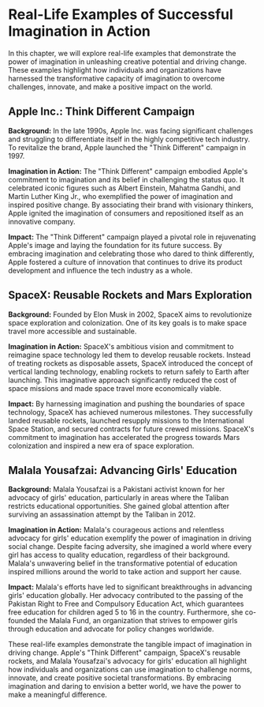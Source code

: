 Real-Life Examples of Successful Imagination in Action
=================================================================

In this chapter, we will explore real-life examples that demonstrate the power of imagination in unleashing creative potential and driving change. These examples highlight how individuals and organizations have harnessed the transformative capacity of imagination to overcome challenges, innovate, and make a positive impact on the world.

Apple Inc.: Think Different Campaign
------------------------------------

**Background:** In the late 1990s, Apple Inc. was facing significant challenges and struggling to differentiate itself in the highly competitive tech industry. To revitalize the brand, Apple launched the "Think Different" campaign in 1997.

**Imagination in Action:** The "Think Different" campaign embodied Apple's commitment to imagination and its belief in challenging the status quo. It celebrated iconic figures such as Albert Einstein, Mahatma Gandhi, and Martin Luther King Jr., who exemplified the power of imagination and inspired positive change. By associating their brand with visionary thinkers, Apple ignited the imagination of consumers and repositioned itself as an innovative company.

**Impact:** The "Think Different" campaign played a pivotal role in rejuvenating Apple's image and laying the foundation for its future success. By embracing imagination and celebrating those who dared to think differently, Apple fostered a culture of innovation that continues to drive its product development and influence the tech industry as a whole.

SpaceX: Reusable Rockets and Mars Exploration
---------------------------------------------

**Background:** Founded by Elon Musk in 2002, SpaceX aims to revolutionize space exploration and colonization. One of its key goals is to make space travel more accessible and sustainable.

**Imagination in Action:** SpaceX's ambitious vision and commitment to reimagine space technology led them to develop reusable rockets. Instead of treating rockets as disposable assets, SpaceX introduced the concept of vertical landing technology, enabling rockets to return safely to Earth after launching. This imaginative approach significantly reduced the cost of space missions and made space travel more economically viable.

**Impact:** By harnessing imagination and pushing the boundaries of space technology, SpaceX has achieved numerous milestones. They successfully landed reusable rockets, launched resupply missions to the International Space Station, and secured contracts for future crewed missions. SpaceX's commitment to imagination has accelerated the progress towards Mars colonization and inspired a new era of space exploration.

Malala Yousafzai: Advancing Girls' Education
--------------------------------------------

**Background:** Malala Yousafzai is a Pakistani activist known for her advocacy of girls' education, particularly in areas where the Taliban restricts educational opportunities. She gained global attention after surviving an assassination attempt by the Taliban in 2012.

**Imagination in Action:** Malala's courageous actions and relentless advocacy for girls' education exemplify the power of imagination in driving social change. Despite facing adversity, she imagined a world where every girl has access to quality education, regardless of their background. Malala's unwavering belief in the transformative potential of education inspired millions around the world to take action and support her cause.

**Impact:** Malala's efforts have led to significant breakthroughs in advancing girls' education globally. Her advocacy contributed to the passing of the Pakistan Right to Free and Compulsory Education Act, which guarantees free education for children aged 5 to 16 in the country. Furthermore, she co-founded the Malala Fund, an organization that strives to empower girls through education and advocate for policy changes worldwide.

These real-life examples demonstrate the tangible impact of imagination in driving change. Apple's "Think Different" campaign, SpaceX's reusable rockets, and Malala Yousafzai's advocacy for girls' education all highlight how individuals and organizations can use imagination to challenge norms, innovate, and create positive societal transformations. By embracing imagination and daring to envision a better world, we have the power to make a meaningful difference.
